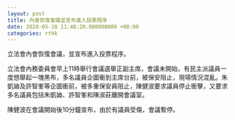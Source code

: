 ```yaml
---
layout: post
title: 內會恢復會議並宣布進入投票程序
date: 2020-05-18 11:48:20.000000000 +08:00
categories: rthk
---
```


立法會內會恢復會議，並宣布進入投票程序。

立法會內務委員會早上11時舉行會議選舉正副主席，會議未開始，有民主派議員一度想舉起一塊黑布，多名議員企圖衝到主席台前，被保安阻止，現場情況混亂。朱凱廸及許智峯等企圖衝前，被多重保安員阻止，陳健波要求議員停止衝擊，又要求多名議員包括朱凱廸、許智峯和陳淑莊離開會議室。 

陳健波在會議開始後10分鐘宣布，由於有議員受傷，會議暫停。

